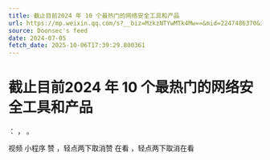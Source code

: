 ```yaml
---
title: 截止目前2024 年 10 个最热门的网络安全工具和产品
url: https://mp.weixin.qq.com/s?__biz=MzkzNTYwMTk4Mw==&mid=2247486370&idx=1&sn=5813b4b3f8c4296262cb03fb3f9f2fa0
source: Doonsec's feed
date: 2024-07-05
fetch_date: 2025-10-06T17:39:29.800361
---
```


# 截止目前2024 年 10 个最热门的网络安全工具和产品

：
，
。

视频
小程序
赞
，轻点两下取消赞
在看
，轻点两下取消在看
